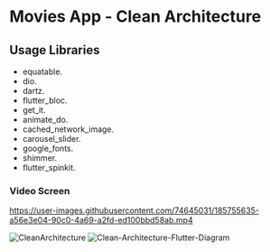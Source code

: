 # Movies App - Clean Architecture

## Usage Libraries
 - equatable.
 - dio.
 - dartz.
 - flutter_bloc.
 - get_it.
 - animate_do.
 - cached_network_image.
 - carousel_slider.
 - google_fonts.
 - shimmer.
 - flutter_spinkit.

### Video Screen
https://user-images.githubusercontent.com/74645031/185755635-a56e3e04-90c0-4a69-a2fd-ed100bbd58ab.mp4

![CleanArchitecture](https://user-images.githubusercontent.com/74645031/185755670-325fff8c-467f-410d-841c-dfcdc51b9bd3.png)
![Clean-Architecture-Flutter-Diagram](https://user-images.githubusercontent.com/74645031/185755677-a387d519-1fd3-49ac-88e4-e0c12d7f0e3c.png)

